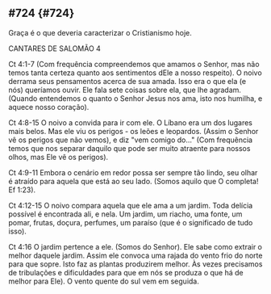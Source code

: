 ## #724 {#724}

Graça é o que deveria caracterizar o Cristianismo hoje.

CANTARES DE SALOMÃO 4

Ct 4:1-7 (Com frequência compreendemos que amamos o Senhor, mas não temos tanta certeza quanto aos sentimentos dEle a nosso respeito). O noivo derrama seus pensamentos acerca de sua amada. Isso era o que ela (e nós) queríamos ouvir. Ele fala sete coisas sobre ela, que lhe agradam. (Quando entendemos o quanto o Senhor Jesus nos ama, isto nos humilha, e aquece nosso coração).

Ct 4:8-15 O noivo a convida para ir com ele. O Líbano era um dos lugares mais belos. Mas ele viu os perigos - os leões e leopardos. (Assim o Senhor vê os perigos que não vemos), e diz &quot;vem comigo do...&quot; (Com frequência temos que nos separar daquilo que pode ser muito atraente para nossos olhos, mas Ele vê os perigos).

Ct 4:9-11 Embora o cenário em redor possa ser sempre tão lindo, seu olhar é atraído para aquela que está ao seu lado. (Somos aquilo que O completa! Ef 1:23).

Ct 4:12-15 O noivo compara aquela que ele ama a um jardim. Toda delícia possível é encontrada ali, e nela. Um jardim, um riacho, uma fonte, um pomar, frutas, doçura, perfumes, um paraíso (que é o significado de tudo isso).

Ct 4:16 O jardim pertence a ele. (Somos do Senhor). Ele sabe como extrair o melhor daquele jardim. Assim ele convoca uma rajada do vento frio do norte para que sopre. Isto faz as plantas produzirem melhor. Às vezes precisamos de tribulações e dificuldades para que em nós se produza o que há de melhor para Ele). O vento quente do sul vem em seguida.